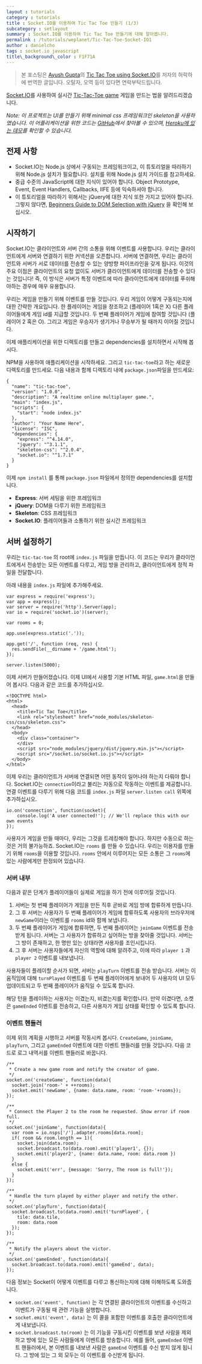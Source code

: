 ```yaml
---
layout : tutorials
category : tutorials
title : Socket.IO를 이용하여 Tic Tac Toe 만들기 (1/3)
subcategory : setlayout
summary : Socket.IO를 이용하여 Tic Tac Toe 만들기에 대해 알아봅니다.
permalink : /tutorials/weplanet/Tic-Tac-Toe-Socket-IO1
author : danielcho
tags : socket.io javascript
title\_background\_color : F1F71A
---
```




> 본 포스팅은 [Ayush Gupta](https://ayushgp.github.io/)의 [Tic Tac Toe using Socket.IO](https://ayushgp.github.io/Tic-Tac-Toe-Socket-IO/)를 저자의 허락하에 번역한 글입니다. 오탈자, 오역 등이 있다면 연락부탁드립니다.

  

[Socket.IO](http://socket.io/)를 사용하여 실시간 [Tic-Tac-Toe game](https://www.wikiwand.com/en/Tic-tac-toe) 게임을 만드는 법을 알려드리겠습니다.



*Note: 이 프로젝트는 UI를 만들기 위해 minimal css 프레임워크인 skeleton을 사용하였습니다. 이 어플리케이션을 위한 코드는 [GitHub](https://github.com/ayushgp/tic-tac-toe-socket-io)에서 찾아볼 수 있으며, [Heroku에 있는 데모](https://tic-tac-toe-realtime.herokuapp.com/)를 확인할 수 있습니다.* 



## 전제 사항 

- Socket.IO는 Node.js 상에서 구동되는 프레임워크이고, 이 튜토리얼을 따라하기 위해 Node.js 설치가 필요합니다. 설치를 위해 Node.js 설치 가이드를 참고하세요.
- 중급 수준의 JavaScript에 대한 지식이 있어야 합니다. Object Prototype, Event, Event Handlers, Callbacks, IIFE 등에 익숙하셔야 합니다.
- 이 튜토리얼을 따라하기 위해서는 jQuery에 대한 지식 또한 가지고 있어야 합니다. 그렇지 않다면, [Beginners Guide to DOM Selection with jQuery](https://www.sitepoint.com/beginners-guide-dom-selection-jquery/) 을 확인해 보십시오. 







## 시작하기

Socket.IO는 클라이언트와 서버 간의 소통을 위해 이벤트를 사용합니다. 우리는 클라이언트에게 서버와 연결하기 위한 커넥션을 오픈합니다. 서버에 연결하면, 우리는 클라이언트와 서버가 서로 데이터를 전송할 수 있는 양방향 파이프라인을 갖게 됩니다. 이것의 주요 이점은 클라이언트의 요청 없이도 서버가 클라이언트에게 데이터를 전송할 수 있다는 것입니다! 즉, 이 방식은 서버가 특정 이벤트에 따라 클라이언트에게 데이터를 푸쉬해야하는 경우에 매우 유용합니다. 



우리는 게임을 만들기 위해 이벤트를 만들 것입니다. 우리 게임이 어떻게 구동되는지에 대한 간략한 개요입니다. 한 플레이어는 게임을 창조하고 (플레이어 1혹은 X) 다른 플레이어들에게 게임 id를 지급할 것입니다. 두 번째 플레이어가 게임에 참여할 것입니다 (플레이어 2 혹은 O). 그리고 게임은 우승자가 생기거나 무승부가 될 때까지 이어질 것입니다. 



이제 애플리케이션을 위한 디렉토리를 만들고 dependencies를 설치하면서 시작해 봅시다. 



NPM을 사용하여 애플리케이션을 시작하세요. 그리고 `tic-tac-toe`라고 하는 새로운 디렉토리를 만드세요. 다음 내용과 함께 디렉토리 내에 `package.json`파일을 만드세요:



```
{
  "name": "tic-tac-toe",
  "version": "1.0.0",
  "description": "A realtime online multiplayer game.",
  "main": "index.js",
  "scripts": {
    "start": "node index.js"
  },
  "author": "Your Name Here",
  "license": "ISC",
  "dependencies": {
    "express": "^4.14.0",
    "jquery": "^3.1.1",
    "skeleton-css": "^2.0.4",
    "socket.io": "^1.7.1"
  }
}

```



이제  `npm install` 를 통해  `package.json` 파일에서 정의한 dependencies를 설치합니다.

- **Express**: 서버 세팅을 위한 프레임워크 
- **jQuery**: DOM을 다루기 위한 프레임워크 
- **Skeleton**: CSS 프레임워크
- **Socket.IO**: 플레이어들과 소통하기 위한 실시간 프레임워크





## 서버 설정하기

우리는 `tic-tac-toe` 의 root에 `index.js` 파일을 만듭니다. 이 코드는 우리가 클라이언트에게서 전송받는 모든 이벤트를 다루고, 게임 방을 관리하고, 클라이언트에게 정적 파일을 전달합니다.



아래 내용을 `index.js` 파일에 추가해주세요.

```
var express = require('express');
var app = express();
var server = require('http').Server(app);
var io = require('socket.io')(server);

var rooms = 0;

app.use(express.static('.'));

app.get('/', function (req, res) {
  res.sendFile(__dirname + '/game.html');
});

server.listen(5000);

```



이제 서버가 만들어졌습니다. 이제 UI에서 사용할 기본 HTML 파일, `game.html`을 만들어 봅시다. 다음과 같은 코드를 추가하십시오.

```
<!DOCTYPE html>
<html>
  <head>
    <title>Tic Tac Toe</title>
    <link rel="stylesheet" href="node_modules/skeleton-css/css/skeleton.css">
  </head>
  <body>
    <div class="container">
    </div>
    <script src="node_modules/jquery/dist/jquery.min.js"></script>
    <script src="/socket.io/socket.io.js"></script>
  </body>
</html>

```



이제 우리는 클라이언트가 서버에 연결되면 어떤 동작이 일어나야 하는지 다뤄야 합니다. Socket.IO는 `connection`이라고 불리는 자동으로 작동하는 이벤트를 제공합니다. 연결 이벤트를 다루기 위해 다음 코드를 `index.js` 파일 `server.listen call` 위쪽에 추가하십시오. 

```
io.on('connection', function(socket){
	console.log('A user connected!'); // We'll replace this with our own events
});
```



사용자가 게임을 만들 때마다, 우리는 그것을 트레킹해야 합니다. 하지만 수동으로 하는 것은 거의 불가능하죠. Socket.IO는 `rooms` 를 만들 수 있습니다. 우리는 이용자를 만들기 위해 `rooms`을 이용할 것입니다. `rooms` 안에서 이루어지는 모든 소통은 그 `rooms`에 있는 사람에게만 한정되어 있습니다. 



### 서버 내부

다음과 같은 단계가 플레이어들이 실제로 게임을 하기 전에 이루어질 것입니다. 

1. 서버는 첫 번째 플레이어가 게임을 만든 직후 곧바로 게임 방에 합류하게 만듭니다.
2. 그 후 서버는 사용자가 두 번째 플레이어가 게임에 합류하도록 사용자의 브라우저에 `newGame`이라는 이벤트를 `rooms`  id와 함께 보냅니다. 
3. 두 번째 플레이어가 게임에 합류하면, 두 번째 플레이어는 `joinGame` 이벤트를 전송받게 됩니다. 서버는 그 사용자가 합류하고 싶어하는 방을 찾아줄 것입니다. 서버는 그 방이 존재하고, 한 명만 있는 상태라면 사용자를 조인시킵니다. 
4. 그 후 서버는 사용자들에게 자신의 역할에 대해 알려주고, 이에 따라 `player 1` 과 `player 2`  이벤트를 내보냅니다.



사용자들이 플레이할 순서가 되면, 서버는 `playTurn`  이벤트를 전송 받습니다. 서버는 이 움직임에 대해 `turnPlayed`  이벤트를 두 번째 플레이어에게 보내어 두 사용자의 UI 모두 업데이트되고 두 번째 플레이어가 움직일 수 있도록 합니다.

해당 턴을 플레이하는 사용자는 이겼는지, 비겼는지를 확인합니다. 만약 이겼다면, 소켓은 `gameEnded` 이벤트를 전송하고, 다른 사용자가 게임 상태를 확인할 수 있도록 합니다.



### 이벤트 헨들러

이제 위의 계획을 시행하고 서버를 작동시켜 봅시다. `CreateGame`, `joinGame`, `playTurn`, 그리고 `gameEnded` 이벤트에 대한 이벤트 핸들러를 만들 것입니다. 다음 코드로 로그 내역서를 이벤트 핸들러로 바꿉니다. 



```
/**
 * Create a new game room and notify the creator of game. 
 */
socket.on('createGame', function(data){
  socket.join('room-' + ++rooms);
  socket.emit('newGame', {name: data.name, room: 'room-'+rooms});
});

/**
 * Connect the Player 2 to the room he requested. Show error if room full.
 */
socket.on('joinGame', function(data){
  var room = io.nsps['/'].adapter.rooms[data.room];
  if( room && room.length == 1){
    socket.join(data.room);
    socket.broadcast.to(data.room).emit('player1', {});
    socket.emit('player2', {name: data.name, room: data.room })
  }
  else {
    socket.emit('err', {message: 'Sorry, The room is full!'});
  }
});

/**
 * Handle the turn played by either player and notify the other. 
 */
socket.on('playTurn', function(data){
  socket.broadcast.to(data.room).emit('turnPlayed', {
    tile: data.tile,
    room: data.room
  });
});

/**
 * Notify the players about the victor.
 */
socket.on('gameEnded', function(data){
  socket.broadcast.to(data.room).emit('gameEnd', data);
});

```



다음 정보는 Socket이 어떻게 이벤트를 다루고 통신하는지에 대해 이해하도록 도와줍니다.

- `socket.on('event', function)` 는 각 연결된 클라이언트의 이벤트를 수신하고 이벤트가 구동될 때 관련 기능을 실행합니다.
- `socket.emit('event', data)` 는 이 콜을 포함한 이벤트를 호출한 클라이언트에게 내보냅니다.
- `socket.broadcast.to(room)` 는 이 기능을 구동시킨 이벤트를 보낸 사람을 제외하고 방에 있는 모든 사람들에게 이벤트를 방송합니다. 예를 들어, `gameEnded` 이벤트 핸들러에서, 본 이벤트를 내보낸 사람은 `gameEnd` 이벤트를 수신 받지 않게 됩니다. 그 방에 있는 그 외 모두는 이 이벤트를 수신받게 됩니다. 

